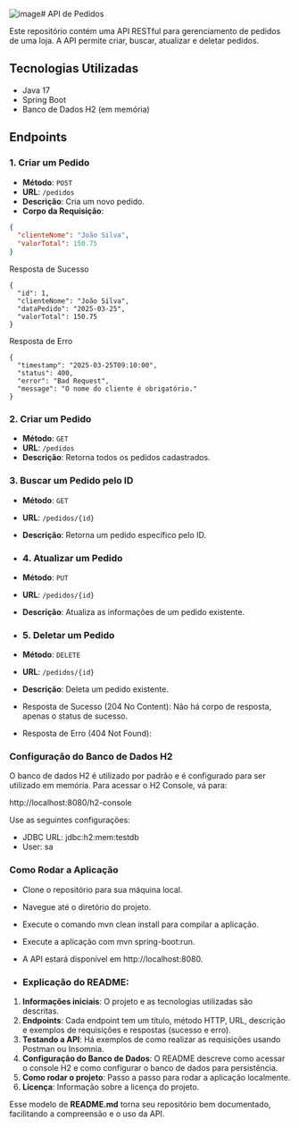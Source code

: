 ![image](https://github.com/user-attachments/assets/450fa558-5a4c-472d-9963-a57cd115d01b)# API de Pedidos

Este repositório contém uma API RESTful para gerenciamento de pedidos de uma loja. A API permite criar, buscar, atualizar e deletar pedidos.

## Tecnologias Utilizadas

- Java 17
- Spring Boot
- Banco de Dados H2 (em memória)

## Endpoints

### 1. Criar um Pedido
- **Método**: `POST`
- **URL**: `/pedidos`
- **Descrição**: Cria um novo pedido.
- **Corpo da Requisição**:

```json
{
  "clienteNome": "João Silva",
  "valorTotal": 150.75
}
````
Resposta de Sucesso
```
{
  "id": 1,
  "clienteNome": "João Silva",
  "dataPedido": "2025-03-25",
  "valorTotal": 150.75
}
```
Resposta de Erro
````
{
  "timestamp": "2025-03-25T09:10:00",
  "status": 400,
  "error": "Bad Request",
  "message": "O nome do cliente é obrigatório."
}

````
### 2. Criar um Pedido
- **Método**: `GET`
- **URL**: `/pedidos`
- **Descrição**: Retorna todos os pedidos cadastrados.

### 3. Buscar um Pedido pelo ID
- **Método**: `GET`
- **URL**: `/pedidos/{id}`
- **Descrição**: Retorna um pedido específico pelo ID.

- ### 4. Atualizar um Pedido
- **Método**: `PUT`
- **URL**: `/pedidos/{id}`
- **Descrição**: Atualiza as informações de um pedido existente.
 
- ### 5. Deletar um Pedido
- **Método**: `DELETE`
- **URL**: `/pedidos/{id}`
- **Descrição**: Deleta um pedido existente.
- Resposta de Sucesso (204 No Content): Não há corpo de resposta, apenas o status de sucesso.
- Resposta de Erro (404 Not Found):

### Configuração do Banco de Dados H2
O banco de dados H2 é utilizado por padrão e é configurado para ser utilizado em memória. Para acessar o H2 Console, vá para:

http://localhost:8080/h2-console

Use as seguintes configurações:
- JDBC URL: jdbc:h2:mem:testdb
- User: sa


### Como Rodar a Aplicação
- Clone o repositório para sua máquina local.
- Navegue até o diretório do projeto.
- Execute o comando mvn clean install para compilar a aplicação.
- Execute a aplicação com mvn spring-boot:run.
- A API estará disponível em http://localhost:8080.

- ### Explicação do README:

1. **Informações iniciais**: O projeto e as tecnologias utilizadas são descritas.
2. **Endpoints**: Cada endpoint tem um título, método HTTP, URL, descrição e exemplos de requisições e respostas (sucesso e erro).
3. **Testando a API**: Há exemplos de como realizar as requisições usando Postman ou Insomnia.
4. **Configuração do Banco de Dados**: O README descreve como acessar o console H2 e como configurar o banco de dados para persistência.
5. **Como rodar o projeto**: Passo a passo para rodar a aplicação localmente.
6. **Licença**: Informação sobre a licença do projeto.

Esse modelo de **README.md** torna seu repositório bem documentado, facilitando a compreensão e o uso da API.


